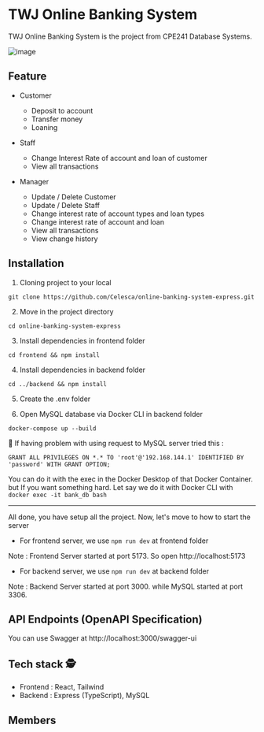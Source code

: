 # TWJ Online Banking System

TWJ Online Banking System is the project from CPE241 Database Systems.

![image](https://github.com/user-attachments/assets/c01edf4e-b66f-4cdc-9634-6c1d6b342594)


## Feature

* Customer
  - Deposit to account
  - Transfer money
  - Loaning
 
* Staff
  - Change Interest Rate of account and loan of customer
  - View all transactions
 
* Manager
  - Update / Delete Customer
  - Update / Delete Staff
  - Change interest rate of account types and loan types
  - Change interest rate of account and loan
  - View all transactions
  - View change history

## Installation


1. Cloning project to your local

`git clone https://github.com/Celesca/online-banking-system-express.git`

2. Move in the project directory

`cd online-banking-system-express`

3. Install dependencies in frontend folder

`cd frontend && npm install`

4. Install dependencies in backend folder

`cd ../backend && npm install`

5. Create the .env folder

6. Open MySQL database via Docker CLI in backend folder

`docker-compose up --build`

🛑 If having problem with using request to MySQL server tried this :

`GRANT ALL PRIVILEGES ON *.* TO 'root'@'192.168.144.1' IDENTIFIED BY 'password' WITH GRANT OPTION;`

You can do it with the exec in the Docker Desktop of that Docker Container.
but If you want something hard. Let say we do it with Docker CLI with `docker exec -it bank_db bash`

---

All done, you have setup all the project.
Now, let's move to how to start the server

* For frontend server, we use `npm run dev` at frontend folder

Note : Frontend Server started at port 5173.
So open <a>http://localhost:5173</a>

* For backend server, we use `npm run dev` at backend folder

Note : Backend Server started at port 3000. while MySQL started at port 3306.

## API Endpoints (OpenAPI Specification)

You can use Swagger at <a>http://localhost:3000/swagger-ui</a>

## Tech stack 🕵️
  - Frontend : React, Tailwind
  - Backend : Express (TypeScript), MySQL

 ## Members
